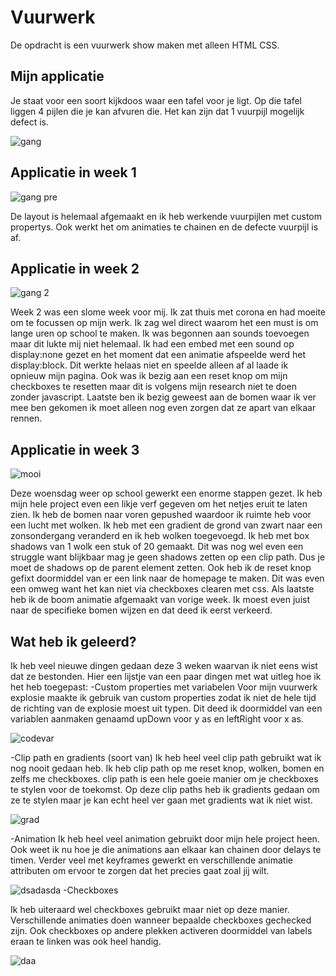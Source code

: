 # Vuurwerk

De opdracht is een vuurwerk show maken met alleen HTML CSS. 

## Mijn applicatie

Je staat voor een soort kijkdoos waar een tafel voor je ligt. Op die tafel liggen 4 pijlen die je kan afvuren die. Het kan zijn dat 1 vuurpijl mogelijk defect is.

![gang](https://user-images.githubusercontent.com/43068118/156558124-4cf3eef0-4847-4731-8a33-c28a62a479c7.png)

## Applicatie in week 1

![gang  pre](https://user-images.githubusercontent.com/43068118/156563353-86b8d403-2b1f-4854-ab5a-6d494e26727b.png)

De layout is helemaal afgemaakt en ik heb werkende vuurpijlen met custom propertys. Ook werkt het om animaties te chainen en de defecte vuurpijl is af. 

## Applicatie in week 2

![gang 2](https://user-images.githubusercontent.com/43068118/156560592-ef75b07d-4ebc-43a4-8460-f028b3de0198.png)

Week 2 was een slome week voor mij. Ik zat thuis met corona en had moeite om te focussen op mijn werk. Ik zag wel direct waarom het een must is om lange uren op school te maken. Ik was begonnen aan sounds toevoegen maar dit lukte mij niet helemaal. Ik had een embed met een sound op display:none gezet en het moment dat een animatie afspeelde werd het display:block. Dit werkte helaas niet en speelde alleen af al laade ik opnieuw mijn pagina. Ook was ik bezig aan een reset knop om mijn checkboxes te resetten maar dit is volgens mijn research niet te doen zonder javascript. Laatste ben ik bezig geweest aan de bomen waar ik ver mee ben gekomen ik moet alleen nog even zorgen dat ze apart van elkaar rennen.

## Applicatie in week 3

![mooi](https://user-images.githubusercontent.com/43068118/157458164-b7703ca1-dea2-4262-971a-b50c169329bf.png)

Deze woensdag weer op school gewerkt een enorme stappen gezet. Ik heb mijn hele project even een likje verf gegeven om het netjes eruit te laten zien. Ik heb de bomen naar voren gepushed waardoor ik ruimte heb voor een lucht met wolken. Ik heb met een gradient de grond van zwart naar een zonsondergang veranderd en ik heb wolken toegevoegd. Ik heb met box shadows van 1 wolk een stuk of 20 gemaakt. Dit was nog wel even een struggle want blijkbaar mag je geen shadows zetten op een clip path. Dus je moet de shadows op de parent element zetten.  Ook heb ik de reset knop gefixt doormiddel van er een link naar de homepage te maken. Dit was even een omweg want het kan niet via checkboxes clearen met css. Als laatste heb ik de boom animatie afgemaakt van vorige week. Ik moest even juist naar de specifieke bomen wijzen en dat deed ik eerst verkeerd. 

## Wat heb ik geleerd?

Ik heb veel nieuwe dingen gedaan deze 3 weken waarvan ik niet eens wist dat ze bestonden. Hier een lijstje van een paar dingen met wat uitleg hoe ik het heb toegepast:
-Custom properties met variabelen
Voor mijn vuurwerk explosie maakte ik gebruik van custom properties zodat ik niet de hele tijd de richting van de explosie moest uit typen. Dit deed ik doormiddel van een variablen aanmaken genaamd upDown voor y as en leftRight voor x as. 

![codevar](https://user-images.githubusercontent.com/43068118/157464150-99848047-ca51-4f07-b9bf-78aeeee20c3c.png)

-Clip path en gradients (soort van)
Ik heb heel veel clip path gebruikt wat ik nog nooit gedaan heb. Ik heb clip path op me reset knop, wolken, bomen en zelfs me checkboxes. clip path is een hele goeie manier om je checkboxes te stylen voor de toekomst. Op deze clip paths heb ik gradients gedaan om ze te stylen maar je kan echt heel ver gaan met gradients wat ik niet wist. 

![grad](https://user-images.githubusercontent.com/43068118/157464730-1f2d2695-5e06-4ccd-9353-32336c8dfcc7.jpg)

-Animation
Ik heb heel veel animation gebruikt door mijn hele project heen. Ook weet ik nu hoe je die animations aan elkaar kan chainen door delays te timen. Verder veel met keyframes gewerkt en verschillende animatie attributen om ervoor te zorgen dat het precies gaat zoal jij wilt. 

![dsadasda](https://user-images.githubusercontent.com/43068118/157465413-d62afe66-89eb-4dd5-ac60-395c327e89c9.png)
-Checkboxes

Ik heb uiteraard wel checkboxes gebruikt maar niet op deze manier. Verschillende animaties doen wanneer bepaalde checkboxes gechecked zijn. Ook checkboxes op andere plekken activeren doormiddel van labels eraan te linken was ook heel handig.

![daa](https://user-images.githubusercontent.com/43068118/157465860-86d79c6d-2884-4e83-8e2d-7fc398b32025.png)

